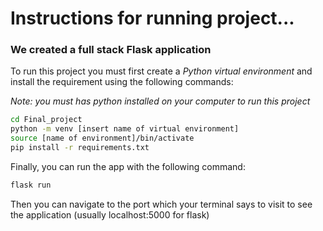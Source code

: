 # Instructions for running project...

### We created a full stack **Flask** application

To run this project you must first create a *Python virtual environment* and install the requirement using the following commands:

*Note: you must has python installed on your computer to run this project*

```bash
cd Final_project
python -m venv [insert name of virtual environment]
source [name of environment]/bin/activate
pip install -r requirements.txt
```

Finally, you can run the app with the following command:

```bash
flask run
```

Then you can navigate to the port which your terminal says to visit to see the application (usually localhost:5000 for flask)